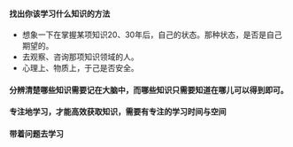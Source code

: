 
#### 找出你该学习什么知识的方法
* 想象一下在掌握某项知识20、30年后，自己的状态。那种状态，是否是自己期望的。
* 去观察、咨询那项知识领域的人。
* 心理上、物质上，于己是否安全。

#### 分辨清楚哪些知识需要记在大脑中，而哪些知识只需要知道在哪儿可以得到即可。

#### 专注地学习，才能高效获取知识，需要有专注的学习时间与空间

#### 带着问题去学习